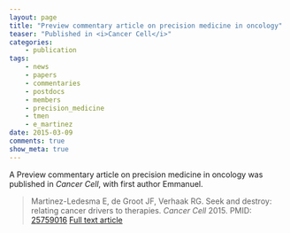 ```yaml
---
layout: page
title: "Preview commentary article on precision medicine in oncology"
teaser: "Published in <i>Cancer Cell</i>"
categories:
    - publication
tags:
    - news
    - papers
    - commentaries
    - postdocs
    - members
    - precision_medicine
    - tmen
    - e_martinez
date: 2015-03-09
comments: true
show_meta: true
---
```


A Preview commentary article on precision medicine in oncology was published in *Cancer Cell*, with first author Emmanuel.

>Martinez-Ledesma E, de Groot JF, Verhaak RG. Seek and destroy: relating cancer drivers to therapies. *Cancer Cell* 2015. PMID: [25759016](http://www.ncbi.nlm.nih.gov/pubmed/25759016) [Full text article](http://www.sciencedirect.com/science/article/pii/S1535610815000616)
